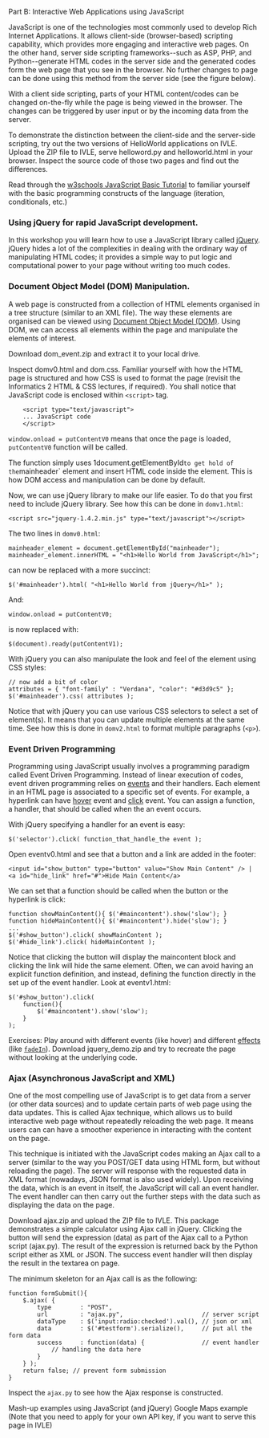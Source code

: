Part B: Interactive Web Applications using JavaScript

JavaScript is one of the technologies most commonly used to develop Rich Internet Applications. It allows client-side (browser-based) scripting capability, which provides more engaging and interactive web pages. On the other hand, server side scripting frameworks--such as ASP, PHP, and Python--generate HTML codes in the server side and the generated codes form the web page that you see in the browser. No further changes to page can be done using this method from the server side (see the figure below).

With a client side scripting, parts of your HTML content/codes can be changed on-the-fly while the page is being viewed in the browser. The changes can be triggered by user input or by the incoming data from the server.

To demonstrate the distinction between the client-side and the server-side scripting, try out the two versions of HelloWorld applications on IVLE. Upload the ZIP file to IVLE, serve helloword.py and helloworld.html in your browser. Inspect the source code of those two pages and find out the differences.

Read through the [w3schools JavaScript Basic Tutorial](http://www.w3schools.com/js/) to familiar yourself with the basic programming constructs of the language (iteration, conditionals, etc.)

### Using jQuery for rapid JavaScript development.

In this workshop you will learn how to use a JavaScript library called [jQuery](http://jquery.com). jQuery hides a lot of the complexities in dealing with the ordinary way of manipulating HTML codes; it provides a simple way to put logic and computational power to your page without writing too much codes.

### Document Object Model (DOM) Manipulation.

A web page is constructed from a collection of HTML elements organised in a tree structure (similar to an XML file). The way these elements are organised can be viewed using [Document Object Model (DOM)](http://www.w3schools.com/dom/). Using DOM, we can access all elements within the page and manipulate the elements of interest.

Download dom_event.zip and extract it to your local drive.

Inspect domv0.html and dom.css. Familiar yourself with how the HTML page is structured and how CSS is used to format the page (revisit the Informatics 2 HTML & CSS lectures, if required). You shall notice that JavaScript code is enclosed within `<script>` tag.

        <script type="text/javascript">
        ... JavaScript code
        </script>

`window.onload = putContentV0` means that once the page is loaded, `putContentV0` function will be called.

The function simply uses 1document.getElementById` to get hold of the `mainheader` element and insert HTML code inside the element. This is how DOM access and manipulation can be done by default.

Now, we can use jQuery library to make our life easier. To do that you first need to include jQuery library. See how this can be done in `domv1.html`:

    <script src="jquery-1.4.2.min.js" type="text/javascript"></script>

The two lines in `domv0.html`:

    mainheader_element = document.getElementById("mainheader");
    mainheader_element.innerHTML = "<h1>Hello World from JavaScript</h1>";

can now be replaced with a more succinct:

    $('#mainheader').html( "<h1>Hello World from jQuery</h1>" );

And:

    window.onload = putContentV0;

is now replaced with:

    $(document).ready(putContentV1);

With jQuery you can also manipulate the look and feel of the element using CSS styles:

    // now add a bit of color
    attributes = { "font-family" : "Verdana", "color": "#d3d9c5" };
    $('#mainheader').css( attributes );

Notice that with jQuery you can use various CSS selectors to select a set of element(s). It means that you can update multiple elements at the same time. See how this is done in `domv2.html` to format multiple paragraphs (`<p>`).

### Event Driven Programming

Programming using JavaScript usually involves a programming paradigm called Event Driven Programming. Instead of linear execution of codes, event driven programming relies on [events](http://api.jquery.com/category/events/) and their handlers. Each element in an HTML page is associated to a specific set of events. For example, a hyperlink can have [hover](http://api.jquery.com/hover/) event and [click](http://api.jquery.com/click) event. You can assign a function, a handler, that should be called when the an event occurs.

With jQuery specifying a handler for an event is easy:

    $('selector').click( function_that_handle_the event );

Open eventv0.html and see that a button and a link are added in the footer:

    <input id="show_button" type="button" value="Show Main Content" /> |
    <a id="hide_link" href="#">Hide Main Content</a>

We can set that a function should be called when the button or the hyperlink is click:

    function showMainContent(){ $('#maincontent').show('slow'); }
    function hideMainContent(){ $('#maincontent').hide('slow'); }
    ...
    $('#show_button').click( showMainContent );
    $('#hide_link').click( hideMainContent );

Notice that clicking the button will display the maincontent block and clicking the link will hide the same element.
Often, we can avoid having an explicit function definition, and instead, defining the function directly in the set up of the event handler. Look at eventv1.html:

    $('#show_button').click(
        function(){
            $('#maincontent').show('slow');
        }
    );

Exercises:
Play around with different events (like hover) and different [effects](http://api.jquery.com/category/effects/) (like [`fadeIn`](http://api.jquery.com/fadeIn/)).
Download jquery_demo.zip and try to recreate the page without looking at the underlying code.

### Ajax (Asynchronous JavaScript and XML)

One of the most compelling use of JavaScript is to get data from a server (or other data sources) and to update certain parts of web page using the data updates. This is called Ajax technique, which allows us to build interactive web page without repeatedly reloading the web page. It means users can can have a smoother experience in interacting with the content on the page.

This technique is initiated with the JavaScript codes making an Ajax call to a server (similar to the way you POST/GET data using HTML form, but without reloading the page). The server will response with the requested data in XML format (nowadays, JSON format is also used widely). Upon receiving the data, which is an event in itself, the JavaScript will call an event handler. The event handler can then carry out the further steps with the data such as displaying the data on the page.

Download ajax.zip and upload the ZIP file to IVLE. This package demonstrates a simple calculator using Ajax call in jQuery.
Clicking the button will send the expression (data) as part of the Ajax call to a Python script (ajax.py). The result of the expression is returned back by the Python script either as XML or JSON. The success event handler will then display the result in the textarea on page.

The minimum skeleton for an Ajax call is as the following:

    function formSubmit(){
        $.ajax( {
            type        : "POST",
            url         : "ajax.py",                      // server script
            dataType    : $('input:radio:checked').val(), // json or xml
            data        : $('#testform').serialize(),     // put all the form data
            success     : function(data) {                // event handler
                // handling the data here
            }
        } );
        return false; // prevent form submission
    }

Inspect the `ajax.py` to see how the Ajax response is constructed.

Mash-up examples using JavaScript (and jQuery)
Google Maps example (Note that you need to apply for your own API key, if you want to serve this page in IVLE)
